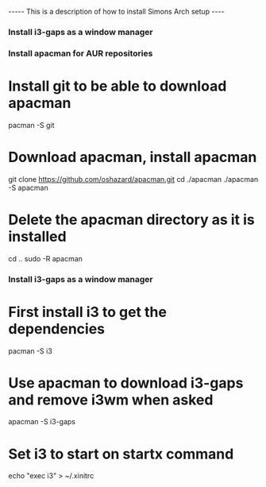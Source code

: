 ----- This is a description of how to install Simons Arch setup ----
### Install i3-gaps as a window manager ###

### Install apacman for AUR repositories ###

# Install git to be able to download apacman
pacman -S git

# Download apacman, install apacman
git clone https://github.com/oshazard/apacman.git
cd ./apacman
./apacman -S apacman

# Delete the apacman directory as it is installed
cd ..
sudo -R apacman

### Install i3-gaps as a window manager ###

# First install i3 to get the dependencies
pacman -S i3

# Use apacman to download i3-gaps and remove i3wm when asked
apacman -S i3-gaps

# Set i3 to start on startx command
echo "exec i3" > ~/.xinitrc
